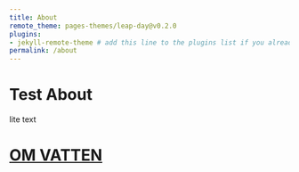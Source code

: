 ```yaml
---
title: About
remote_theme: pages-themes/leap-day@v0.2.0
plugins:
- jekyll-remote-theme # add this line to the plugins list if you already have one---
permalink: /about
---
```


# Test About

lite text

# <a href="https://omvatten.github.io">OM VATTEN</a>

